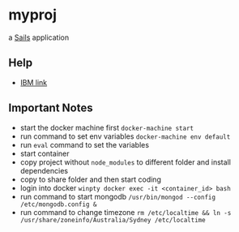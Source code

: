 # myproj

a [Sails](http://sailsjs.org) application

## Help
- [IBM link](https://www.ibm.com/developerworks/library/wa-build-deploy-web-app-sailsjs-2-bluemix/index.html)

## Important Notes
- start the docker machine first `docker-machine start`
- run command to set env variables `docker-machine env default`
- run `eval` command to set the variables
- start container
- copy project without `node_modules` to different folder and install dependencies
- copy to share folder and then start coding
- login into docker `winpty docker exec -it <container_id> bash`
- run command to start mongodb `/usr/bin/mongod --config /etc/mongodb.config &`
- run command to change timezone `rm /etc/localtime && ln -s /usr/share/zoneinfo/Australia/Sydney /etc/localtime`
